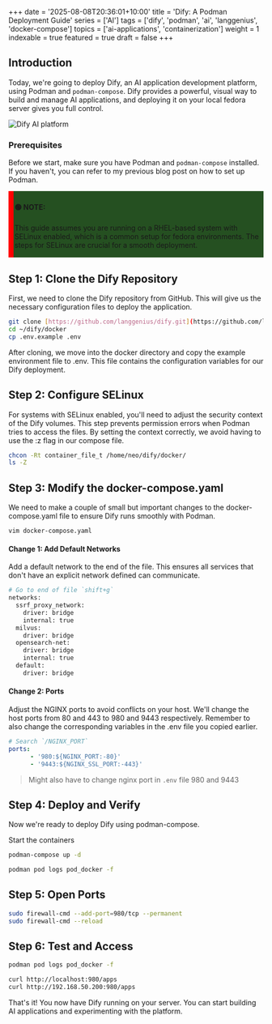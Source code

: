 +++
date = '2025-08-08T20:36:01+10:00'
title = 'Dify: A Podman Deployment Guide'
series = ['AI']
tags = ['dify', 'podman', 'ai', 'langgenius', 'docker-compose']
topics = ['ai-applications', 'containerization']
weight = 1
indexable = true
featured = true
draft = false
+++

## Introduction

Today, we're going to deploy Dify, an AI application development platform, using Podman and `podman-compose`. Dify provides a powerful, visual way to build and manage AI applications, and deploying it on your local fedora server gives you full control.

![Dify AI platform](https://images.unsplash.com/photo-1716637644831-e046c73be197?q=80&w=1287&auto=format&fit=crop&ixlib=rb-4.1.0&ixid=M3wxMjA3fDB8MHxwaG90by1wYWdlfHx8fGVufDB8fHx8fA%3D%3D)

### Prerequisites

Before we start, make sure you have Podman and `podman-compose` installed. If you haven't, you can refer to my previous blog post on how to set up Podman.

<div style="background-color: #255021ff; padding: 2px; border-left: 10px solid red;">

#### 🟢 NOTE: 
This guide assumes you are running on a RHEL-based system with SELinux enabled, which is a common setup for fedora environments. The steps for SELinux are crucial for a smooth deployment.
</div>

## Step 1: Clone the Dify Repository

First, we need to clone the Dify repository from GitHub. This will give us the necessary configuration files to deploy the application.

```sh
git clone [https://github.com/langgenius/dify.git](https://github.com/langgenius/dify.git)
cd ~/dify/docker
cp .env.example .env
```
After cloning, we move into the docker directory and copy the example environment file to .env. This file contains the configuration variables for our Dify deployment.

## Step 2: Configure SELinux
For systems with SELinux enabled, you'll need to adjust the security context of the Dify volumes. This step prevents permission errors when Podman tries to access the files. By setting the context correctly, we avoid having to use the :z flag in our compose file.

```sh
chcon -Rt container_file_t /home/neo/dify/docker/
ls -Z
```

## Step 3: Modify the docker-compose.yaml
We need to make a couple of small but important changes to the docker-compose.yaml file to ensure Dify runs smoothly with Podman.
```
vim docker-compose.yaml
```
#### Change 1: Add Default Networks

Add a default network to the end of the file. This ensures all services that don't have an explicit network defined can communicate. 
```sh
# Go to end of file `shift+g`
networks:
  ssrf_proxy_network:
    driver: bridge 
    internal: true 
  milvus:
    driver: bridge
  opensearch-net:
    driver: bridge
    internal: true
  default:
    driver: bridge
```
#### Change 2: Ports
Adjust the NGINX ports to avoid conflicts on your host. We'll change the host ports from 80 and 443 to 980 and 9443 respectively. Remember to also change the corresponding variables in the .env file you copied earlier.

```YAML
# Search `/NGINX_PORT`
ports:
      - '980:${NGINX_PORT:-80}'
      - '9443:${NGINX_SSL_PORT:-443}'
```
> Might also have to change nginx port in `.env` file 980 and 9443


## Step 4: Deploy and Verify
Now we're ready to deploy Dify using podman-compose.

Start the containers
```Bash
podman-compose up -d

podman pod logs pod_docker -f

```
## Step 5: Open Ports
```sh
sudo firewall-cmd --add-port=980/tcp --permanent
sudo firewall-cmd --reload
```

## Step 6: Test and Access
```sh
podman pod logs pod_docker -f

curl http://localhost:980/apps
curl http://192.168.50.200:980/apps
```

That's it! You now have Dify running on your server. You can start building AI applications and experimenting with the platform.